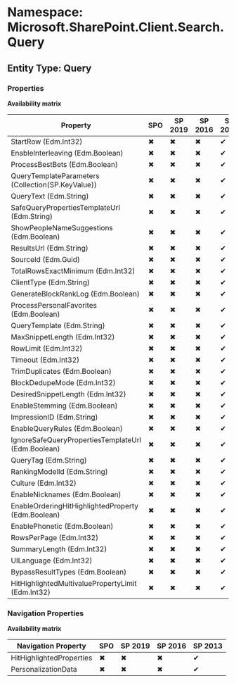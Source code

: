 # Namespace: Microsoft.SharePoint.Client.Search.Query
## Entity Type: Query

### Properties

**Availability matrix**

Property | SPO | SP 2019 | SP 2016 | SP 2013
----------|-----|---------|---------|--------
StartRow (Edm.Int32) | ✖ | ✖ | ✖ | ✔
EnableInterleaving (Edm.Boolean) | ✖ | ✖ | ✖ | ✔
ProcessBestBets (Edm.Boolean) | ✖ | ✖ | ✖ | ✔
QueryTemplateParameters (Collection(SP.KeyValue)) | ✖ | ✖ | ✖ | ✔
QueryText (Edm.String) | ✖ | ✖ | ✖ | ✔
SafeQueryPropertiesTemplateUrl (Edm.String) | ✖ | ✖ | ✖ | ✔
ShowPeopleNameSuggestions (Edm.Boolean) | ✖ | ✖ | ✖ | ✔
ResultsUrl (Edm.String) | ✖ | ✖ | ✖ | ✔
SourceId (Edm.Guid) | ✖ | ✖ | ✖ | ✔
TotalRowsExactMinimum (Edm.Int32) | ✖ | ✖ | ✖ | ✔
ClientType (Edm.String) | ✖ | ✖ | ✖ | ✔
GenerateBlockRankLog (Edm.Boolean) | ✖ | ✖ | ✖ | ✔
ProcessPersonalFavorites (Edm.Boolean) | ✖ | ✖ | ✖ | ✔
QueryTemplate (Edm.String) | ✖ | ✖ | ✖ | ✔
MaxSnippetLength (Edm.Int32) | ✖ | ✖ | ✖ | ✔
RowLimit (Edm.Int32) | ✖ | ✖ | ✖ | ✔
Timeout (Edm.Int32) | ✖ | ✖ | ✖ | ✔
TrimDuplicates (Edm.Boolean) | ✖ | ✖ | ✖ | ✔
BlockDedupeMode (Edm.Int32) | ✖ | ✖ | ✖ | ✔
DesiredSnippetLength (Edm.Int32) | ✖ | ✖ | ✖ | ✔
EnableStemming (Edm.Boolean) | ✖ | ✖ | ✖ | ✔
ImpressionID (Edm.String) | ✖ | ✖ | ✖ | ✔
EnableQueryRules (Edm.Boolean) | ✖ | ✖ | ✖ | ✔
IgnoreSafeQueryPropertiesTemplateUrl (Edm.Boolean) | ✖ | ✖ | ✖ | ✔
QueryTag (Edm.String) | ✖ | ✖ | ✖ | ✔
RankingModelId (Edm.String) | ✖ | ✖ | ✖ | ✔
Culture (Edm.Int32) | ✖ | ✖ | ✖ | ✔
EnableNicknames (Edm.Boolean) | ✖ | ✖ | ✖ | ✔
EnableOrderingHitHighlightedProperty (Edm.Boolean) | ✖ | ✖ | ✖ | ✔
EnablePhonetic (Edm.Boolean) | ✖ | ✖ | ✖ | ✔
RowsPerPage (Edm.Int32) | ✖ | ✖ | ✖ | ✔
SummaryLength (Edm.Int32) | ✖ | ✖ | ✖ | ✔
UILanguage (Edm.Int32) | ✖ | ✖ | ✖ | ✔
BypassResultTypes (Edm.Boolean) | ✖ | ✖ | ✖ | ✔
HitHighlightedMultivaluePropertyLimit (Edm.Int32) | ✖ | ✖ | ✖ | ✔

### Navigation Properties

**Availability matrix**

Navigation Property | SPO | SP 2019 | SP 2016 | SP 2013
----------|-----|---------|---------|--------
HitHighlightedProperties | ✖ | ✖ | ✖ | ✔
PersonalizationData | ✖ | ✖ | ✖ | ✔
